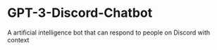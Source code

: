 # GPT-3-Discord-Chatbot
 A artificial intelligence bot that can respond to people on Discord with context
